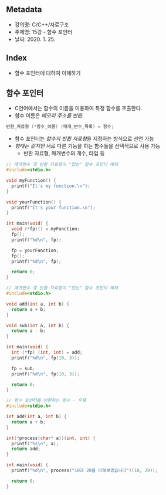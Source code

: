 ## Metadata
- 강의명: C/C++/자료구조
- 주제명: 15강 - 함수 포인터
- 날짜: 2020. 1. 25.

## Index
- 함수 포인터에 대하여 이해하기

## 함수 포인터
- C언어에서는 함수의 이름을 이용하여 특정 함수를 호출한다.
- 함수 이름은 *메모리 주소를 반환*.

```cpp
반환_자료형 (*함수_이름) (매개_변수_목록) = 함수;
```

- 함수 포인터는 *함수의 반환 자료형*을 지정하는 방식으로 선언 가능
- *형태는 같지만* 서로 다른 기능을 하는 함수들을 선택적으로 사용 가능
  - 반환 자료형, 매개변수의 개수, 타입 등


```cpp
// 매개변수 및 반환 자료형이 "없는" 함수 포인터 예제
#include<stdio.h>

void myFunction() {
  printf("It's my function.\n");
}

void yourFunction() {
  printf("It's your function.\n");
}

int main(void) {
  void (*fp)() = myFunction;
  fp();
  printf("%d\n", fp);

  fp = yourFunction;
  fp();
  printf("%d\n", fp);

  return 0;
}
```

```cpp
// 매개변수 및 반환 자료형이 "있는" 함수 포인터 예제
#include<stdio.h>

void add(int a, int b) {
  return a + b;
}

void sub(int a, int b) {
  return a - b;
}

int main(void) {
  int (*fp) (int, int) = add;
  printf("%d\n", fp(10, 3));

  fp = sub;
  printf("%d\n", fp(10, 3));

  return 0;
}
```

```cpp
// 함수 포인터를 반환하는 함수 - 우웩
#include<stdio.h>

int add(int a, int b) {
  return a + b;
}

int(*process(char* a))(int, int) {
  printf("%s\n", a);
  return add;
}

int main(void) {
  printf("%d\n", process("10과 20을 더해보겠습니다")(10, 20));

  return 0;
}
```
